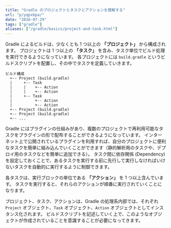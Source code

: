 ```yaml
---
title: "Gradle のプロジェクトとタスクとアクションを理解する"
url: "p/yqpxbpa/"
date: "2016-07-29"
tags: ["gradle"]
aliases: ["/gradle/basics/project-and-task.html"]
---
```


Gradle によるビルドは、少なくとも 1 つ以上の **「プロジェクト」** から構成されます。
プロジェクトは 1 つ以上の **「タスク」** を含み、タスク単位でビルド処理を実行できるようになっています。
各プロジェクトには `build.gradle` というビルドスクリプトを配置し、その中でタスクを定義していきます。

```
ビルド構成
  +-- Project (build.gradle)
  |     +-- Task
  |     |    +-- Action
  |     |    +-- Action
  |     +-- Task
  |          +-- Action
  |          +-- Action
  +-- Project (build.gradle)
  +-- Project (build.gradle)
  +-- ...
```

Gradle にはプラグインの仕組みがあり、複数のプロジェクトで再利用可能なタスクをプラグインの形で配布することができるようになっています。
インターネット上で公開されているプラグインを利用すれば、自分のプロジェクトに便利なタスクを簡単に組み込んでいくことができます（静的解析用のタスクや、デプロイ用のタスクなどを簡単に追加できる）。
タスク間に依存関係 (Dependency) を設定しておくことで、あるタスクを実行する前に先行して実行しなければいけないタスクを自動的に実行するように制御できます。

各タスクは、実行ブロックの単位である **「アクション」** を 1 つ以上含んでいます。
タスクを実行すると、それらのアクションが順番に実行されていくことになります。

プロジェクト、タスク、アクションは、Gradle の処理系内部では、それぞれ `Project` オブジェクト、`Task` オブジェクト、`Action` オブジェクトとしてインスタンス化されます。
ビルドスクリプトを記述していく上で、このようなオブジェクトが作成されていることを意識することが必要になってきます。

